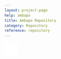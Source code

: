 ```yaml
---
layout: project-page
help: ambapo
title: Ambapo Repository
category: Repository
reference: repository
---
```



<a href="https://github.com/CIRDLES/Ambapo" target="_blank">
<img src="/assets/icons/github-icon-white.png" alt="link to Ambapo repository" height="42" width="42">
</a>